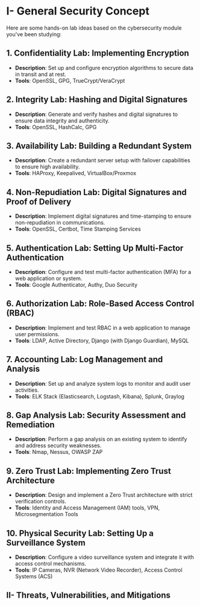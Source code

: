 # I- General Security Concept
Here are some hands-on lab ideas based on the cybersecurity module you've been studying:

## 1. **Confidentiality Lab: Implementing Encryption**
   - **Description**: Set up and configure encryption algorithms to secure data in transit and at rest.
   - **Tools**: OpenSSL, GPG, TrueCrypt/VeraCrypt

## 2. **Integrity Lab: Hashing and Digital Signatures**
   - **Description**: Generate and verify hashes and digital signatures to ensure data integrity and authenticity.
   - **Tools**: OpenSSL, HashCalc, GPG

## 3. **Availability Lab: Building a Redundant System**
   - **Description**: Create a redundant server setup with failover capabilities to ensure high availability.
   - **Tools**: HAProxy, Keepalived, VirtualBox/Proxmox

## 4. **Non-Repudiation Lab: Digital Signatures and Proof of Delivery**
   - **Description**: Implement digital signatures and time-stamping to ensure non-repudiation in communications.
   - **Tools**: OpenSSL, Certbot, Time Stamping Services

## 5. **Authentication Lab: Setting Up Multi-Factor Authentication**
   - **Description**: Configure and test multi-factor authentication (MFA) for a web application or system.
   - **Tools**: Google Authenticator, Authy, Duo Security

## 6. **Authorization Lab: Role-Based Access Control (RBAC)**
   - **Description**: Implement and test RBAC in a web application to manage user permissions.
   - **Tools**: LDAP, Active Directory, Django (with Django Guardian), MySQL

## 7. **Accounting Lab: Log Management and Analysis**
   - **Description**: Set up and analyze system logs to monitor and audit user activities.
   - **Tools**: ELK Stack (Elasticsearch, Logstash, Kibana), Splunk, Graylog

## 8. **Gap Analysis Lab: Security Assessment and Remediation**
   - **Description**: Perform a gap analysis on an existing system to identify and address security weaknesses.
   - **Tools**: Nmap, Nessus, OWASP ZAP

## 9. **Zero Trust Lab: Implementing Zero Trust Architecture**
   - **Description**: Design and implement a Zero Trust architecture with strict verification controls.
   - **Tools**: Identity and Access Management (IAM) tools, VPN, Microsegmentation Tools

## 10. **Physical Security Lab: Setting Up a Surveillance System**
   - **Description**: Configure a video surveillance system and integrate it with access control mechanisms.
   - **Tools**: IP Cameras, NVR (Network Video Recorder), Access Control Systems (ACS)
## II- Threats, Vulnerabilities, and Mitigations
